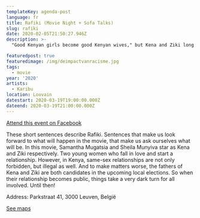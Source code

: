 ```yaml
---
templateKey: agenda-post
language: fr
title: Rafiki (Movie Night + Sofa Talks)
slug: rafiki
date: 2020-02-05T21:50:27.946Z
description: >-
  "Good Kenyan girls become good Kenyan wives," but Kena and Ziki long for something more. When love blossoms between them, the two girls will be forced to choose between happiness and safety."

featuredpost: true
featuredimage: /img/deimpactvanracisme.jpg
tags:
  - movie
year: '2020'
artists:
  - Karibu
location: Louvain
datestart: 2020-03-19T19:00:00.000Z
dateend: 2020-03-19T21:00:00.000Z
---
```

[Attend this event on Facebook](https://www.facebook.com/events/648524825970094/)


These short sentences describe Rafiki. Sentences that make us look forward to what will happen in the movie, that make us ask ourselves what will be. In this movie, Samantha Mugatsia and Sheila Munyiva star as Kena and Ziki respectively. Two young women who fall in love and start a relationship. However, in Kenya, same-sex relationships are not only forbidden, but illegal as well. And to make matters worse, the fathers of Kena and Ziki are both candidates in the upcoming local elections. So when their relationship becomes public, things take a very dark turn for all involved.
Until then!

Address: Parkstraat 41, 3000 Leuven, België

[See maps](https://goo.gl/maps/xss8hHX5xGURY4RB9)

